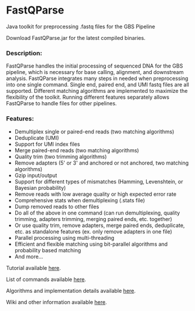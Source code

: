 # FastQParse
Java toolkit for preprocessing .fastq files for the GBS Pipeline

Download FastQParse.jar for the latest compiled binaries.

### Description:
FastQParse handles the initial processing of sequenced DNA for the GBS pipeline, which is necessary for base calling, alignment, and downstream analysis. FastQParse integrates many steps in needed when preprocessing into one single command. Single end, paired end, and UMI fastq files are all supported. Different matching algorithms are implemented to maximize the flexibility of the toolkit. Running different features separately allows FastQParse to handle files for other pipelines.

### Features:
- Demultiplex single or paired-end reads (two matching algorithms)
- Deduplicate (UMI)
- Support for UMI index files
- Merge paired-end reads (two matching algorithms)
- Quality trim (two trimming algorithms)
- Remove adapters (5' or 3' and anchored or not anchored, two matching algorithms)
- Gzip input/output
- Support for different types of mismatches (Hamming, Levenshtein, or Bayesian probability)
- Remove reads with low average quality or high expected error rate
- Comprehensive stats when demultiplexing (.stats file)
- Dump removed reads to other files
- Do all of the above in one command (can run demultiplexing, quality trimming, adapters trimming, merging paired ends, etc. together)
- Or use quality trim, remove adapters, merge paired ends, deduplicate, etc. as standalone features (ex. only remove adapters in one file)
- Parallel processing using multi-threading
- Efficient and flexible matching using bit-parallel algorithms and probability based matching
- And more...

Tutorial available [here](https://github.com/Daniel-Liu-c0deb0t/FastQParse/wiki/Tutorial).

List of commands available [here](https://github.com/Daniel-Liu-c0deb0t/FastQParse/wiki/Commands).

Algorithms and implementation details available [here](https://github.com/Daniel-Liu-c0deb0t/FastQParse/wiki/Algorithms).

Wiki and other information available [here](https://github.com/Daniel-Liu-c0deb0t/FastQParse/wiki).

